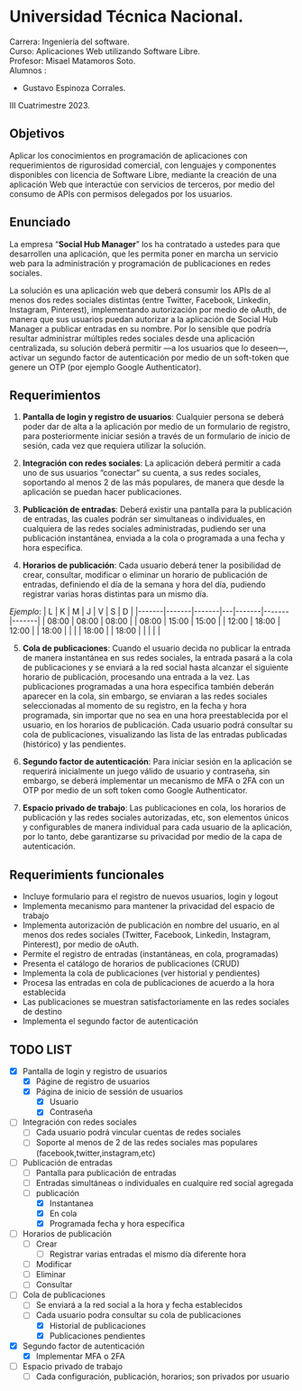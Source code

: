 # Universidad Técnica Nacional.
Carrera:  Ingeniería del software.  
Curso:    Aplicaciones Web utilizando Software Libre.  
Profesor: Misael Matamoros Soto.  
Alumnos :    
- Gustavo Espinoza Corrales.   

III Cuatrimestre 2023.

## Objetivos
Aplicar los conocimientos en programación de aplicaciones con requerimientos de rigurosidad
comercial, con lenguajes y componentes disponibles con licencia de Software Libre, mediante
la creación de una aplicación Web que interactúe con servicios de terceros, por medio del
consumo de APIs con permisos delegados por los usuarios.

## Enunciado
La empresa “**Social Hub Manager**” los ha contratado a ustedes para que desarrollen una
aplicación, que les permita poner en marcha un servicio web para la administración y
programación de publicaciones en redes sociales.

La solución es una aplicación web que deberá consumir los APIs de al menos dos redes
sociales distintas (entre Twitter, Facebook, Linkedin, Instagram, Pinterest), implementando
autorización por medio de oAuth, de manera que sus usuarios puedan autorizar a la
aplicación de Social Hub Manager a publicar entradas en su nombre. Por lo sensible que
podría resultar administrar múltiples redes sociales desde una aplicación centralizada, su
solución deberá permitir —a los usuarios que lo deseen—, activar un segundo factor de
autenticación por medio de un soft-token que genere un OTP (por ejemplo Google
Authenticator).

## Requerimientos   
1. **Pantalla de login y registro de usuarios**: Cualquier persona se deberá poder dar
de alta a la aplicación por medio de un formulario de registro, para posteriormente
iniciar sesión a través de un formulario de inicio de sesión, cada vez que requiera
utilizar la solución.

2. **Integración con redes sociales**: La aplicación deberá permitir a cada uno de sus
usuarios “conectar” su cuenta, a sus redes sociales, soportando al menos 2 de las más
populares, de manera que desde la aplicación se puedan hacer publicaciones.

3. **Publicación de entradas**: Deberá existir una pantalla para la publicación de
entradas, las cuales podrán ser simultaneas o individuales, en cualquiera de las redes
sociales administradas, pudiendo ser una publicación instantánea, enviada a la cola o
programada a una fecha y hora especifica.

4. **Horarios de publicación**: Cada usuario deberá tener la posibilidad de crear,
consultar, modificar o eliminar un horario de publicación de entradas, definiendo el día
de la semana y hora del día, pudiendo registrar varias horas distintas para un mismo
día.

*Ejemplo*:
| L     | K     | M     | J | V     | S     | D     |
|-------|-------|-------|---|-------|-------|-------|
| 08:00 | 08:00 | 08:00 |   | 08:00 | 15:00 | 15:00 |
| 12:00 | 18:00 | 12:00 |   | 18:00 |       |       |
| 18:00 |       | 18:00 |   |       |       |       |

5. **Cola de publicaciones**: Cuando el usuario decida no publicar la entrada de manera
instantánea en sus redes sociales, la entrada pasará a la cola de publicaciones y se
enviará a la red social hasta alcanzar el siguiente horario de publicación, procesando
una entrada a la vez. Las publicaciones programadas a una hora especifica también
deberán aparecer en la cola, sin embargo, se enviaran a las redes sociales
seleccionadas al momento de su registro, en la fecha y hora programada, sin importar
que no sea en una hora preestablecida por el usuario, en los horarios de publicación.
Cada usuario podrá consultar su cola de publicaciones, visualizando las lista de las
entradas publicadas (histórico) y las pendientes.

6. **Segundo factor de autenticación**: Para iniciar sesión en la aplicación se requerirá
inicialmente un juego válido de usuario y contraseña, sin embargo, se deberá
implementar un mecanismo de MFA o 2FA con un OTP por medio de un soft token
como Google Authenticator.

7. **Espacio privado de trabajo**: Las publicaciones en cola, los horarios de publicación y
las redes sociales autorizadas, etc, son elementos únicos y configurables de manera
individual para cada usuario de la aplicación, por lo tanto, debe garantizarse su
privacidad por medio de la capa de autenticación.

## Requerimients funcionales

- Incluye formulario para el registro de nuevos usuarios, login y logout 
- Implementa mecanismo para mantener la privacidad del espacio de trabajo 
- Implementa autorización de publicación en nombre del usuario, en al menos dos redes sociales (Twitter, Facebook, Linkedin, Instagram, Pinterest), por medio de oAuth.
- Permite el registro de entradas (instantáneas, en cola, programadas) 
- Presenta el catálogo de horarios de publicaciones (CRUD) 
- Implementa la cola de publicaciones (ver historial y pendientes) 
- Procesa las entradas en cola de publicaciones de acuerdo a la hora establecida 
- Las publicaciones se muestran satisfactoriamente en las redes sociales de destino 
- Implementa el segundo factor de autenticación 

## TODO LIST

- [X] Pantalla de login y registro de usuarios
    - [X] Págine de registro de usuarios
    - [X] Página de inicio de sessión de usuarios
        - [X] Usuario
        - [X] Contraseña
- [ ] Integración con redes sociales
    - [ ] Cada usuario podrá vincular cuentas de redes sociales
    - [ ] Soporte al menos de 2 de las redes sociales mas populares (facebook,twitter,instagram,etc)
- [ ] Publicación de entradas
    - [ ] Pantalla para publicación de entradas
    - [ ] Entradas simultáneas o individuales en cualquire red social agregada
    - [ ] publicación
        - [X] Instantanea
        - [X] En cola
        - [X] Programada fecha y hora específica
- [ ] Horarios de publicación
    - [ ] Crear
        - [ ] Registrar varias entradas el mismo día diferente hora
    - [ ] Modificar
    - [ ] Eliminar
    - [ ] Consultar
- [ ] Cola de publicaciones
    - [ ] Se enviará a la red social a la hora y fecha establecidos
    - [ ] Cada usuario podra consultar su cola de publicaciones
        - [X] Historial de publicaciones
        - [X] Publicaciones pendientes
- [X] Segundo factor de autenticación
    - [X] Implementar MFA o 2FA
- [ ] Espacio privado de trabajo
    - [ ] Cada configuración, publicación, horarios; son privados por usuario